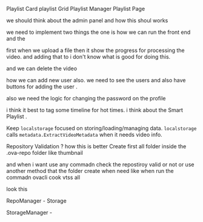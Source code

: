 Playlist Card
playlist Grid
Playlist Manager
Playlist Page



we should think about the admin panel and how this shoul works 

we need to implement two things
the one is how we can run the front end and the 

first when we upload a file then it show the progress for processing the video. and adding that to 
i don't know what is good for doing this.

and we can delete the video 


how we can add new user also. we need to see the users and also 
have buttons for adding the user .

also we need the logic for changing the password on the profile 


i think it best to tag some timeline for hot times.
i think about the Smart Playlist .

Keep `localstorage` focused on storing/loading/managing data.
`localstorage` calls `metadata.ExtractVideoMetadata` when it needs video info.


Repository Validation ? 
how this is better Create first all folder inside the .ova-repo folder like thumbnail 

and when i want use any commadn check the repostiroy valid or not 
or use another method that the folder create when need like when run the commadn ovacli cook vtss all 

look this 

RepoManager
	- Storage

StorageManager
	- 